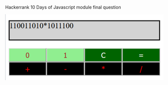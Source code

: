 Hackerrank 10 Days of Javascript module final question

![Alt text](binaryCalculator.png?raw=true "Binary Calculator")